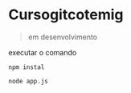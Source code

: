# Cursogitcotemig

> em desenvolvimento

executar o comando

```
npm instal
```

```
node app.js
```
